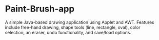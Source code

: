 # Paint-Brush-app
A simple Java-based drawing application using Applet and AWT. Features include free-hand drawing, shape tools (line, rectangle, oval), color selection, an eraser, undo functionality, and save/load options.
